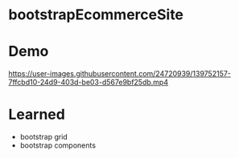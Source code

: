 # bootstrapEcommerceSite

# Demo

https://user-images.githubusercontent.com/24720939/139752157-7ffcbd10-24d9-403d-be03-d567e9bf25db.mp4


# Learned

- bootstrap grid
- bootstrap components
